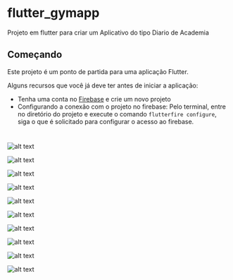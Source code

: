# flutter_gymapp

Projeto em flutter para criar um Aplicativo do tipo Diario de Academia

## Começando

Este projeto é um ponto de partida para uma aplicação Flutter.

Alguns recursos que você já deve ter antes de iniciar a aplicação:

-   Tenha uma conta no [Firebase](https://console.firebase.google.com/?hl=pt-br) e crie um novo projeto
-   Configurando a conexão com o projeto no firebase: Pelo terminal, entre no diretório do projeto e execute o comando `flutterfire configure`, siga o que é solicitado para configurar o acesso ao firebase.

#

![alt text](images-git/image-9.png)

![alt text](images-git/image-8.png)

![alt text](images-git/image-4.png)

![alt text](images-git/image.png)

![alt text](images-git/image-1.png)

![alt text](images-git/image-2.png)

![alt text](images-git/image-3.png)

![alt text](images-git/image-5.png)

![alt text](images-git/image-6.png)

![alt text](images-git/image-7.png)
